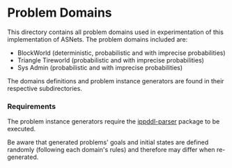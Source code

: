 # Problem Domains

This directory contains all problem domains used in experimentation of this
implementation of ASNets. The problem domains included are:
- BlockWorld (deterministic, probabilistic and with imprecise probabilities)
- Triangle Tireworld (probabilistic and with imprecise probabilities)
- Sys Admin (probabilistic and with imprecise probabilities)

The domains definitions and problem instance generators are found in their
respective subdirectories.

### Requirements

The problem instance generators require the [ippddl-parser](https://github.com/AndreMoukarzel/ippddl-parser)
package to be executed.

Be aware that generated problems' goals and initial states are defined randomly (following each domain's rules)
and therefore may differ when re-generated.